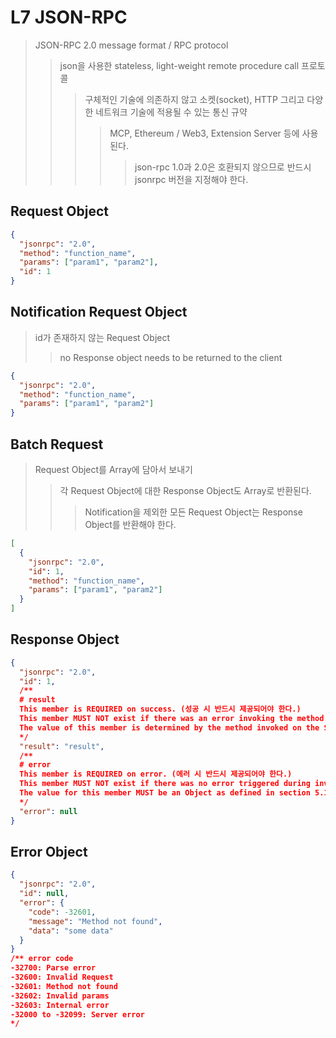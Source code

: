 # L7 JSON-RPC

> JSON-RPC 2.0 message format / RPC protocol
>
> > json을 사용한 stateless, light-weight remote procedure call 프로토콜
> >
> > > 구체적인 기술에 의존하지 않고 소켓(socket), HTTP 그리고 다양한 네트워크 기술에 적용될 수 있는 통신 규약
> > >
> > > > MCP, Ethereum / Web3, Extension Server 등에 사용된다.
> > > >
> > > > > json-rpc 1.0과 2.0은 호환되지 않으므로 반드시 jsonrpc 버전을 지정해야 한다.

## Request Object

```json
{
  "jsonrpc": "2.0",
  "method": "function_name",
  "params": ["param1", "param2"],
  "id": 1
}
```

## Notification Request Object

> id가 존재하지 않는 Request Object
>
> > no Response object needs to be returned to the client

```json
{
  "jsonrpc": "2.0",
  "method": "function_name",
  "params": ["param1", "param2"]
}
```

## Batch Request

> Request Object를 Array에 담아서 보내기
>
> > 각 Request Object에 대한 Response Object도 Array로 반환된다.
> >
> > > Notification을 제외한 모든 Request Object는 Response Object를 반환해야 한다.

```json
[
  {
    "jsonrpc": "2.0",
    "id": 1,
    "method": "function_name",
    "params": ["param1", "param2"]
  }
]
```

## Response Object

```json
{
  "jsonrpc": "2.0",
  "id": 1,
  /**
  # result
  This member is REQUIRED on success. (성공 시 반드시 제공되어야 한다.)
  This member MUST NOT exist if there was an error invoking the method. (에러가 발생 시 절대 제공되지 않는다.)
  The value of this member is determined by the method invoked on the Server. (서버에서 호출된 메서드에 의해 결정된다.)
  */
  "result": "result",
  /**
  # error
  This member is REQUIRED on error. (에러 시 반드시 제공되어야 한다.)
  This member MUST NOT exist if there was no error triggered during invocation. (호출 중 에러가 발생하지 않았다면 절대 제공되지 않는다.)
  The value for this member MUST be an Object as defined in section 5.1. (Error Object 명세를 따라야 한다.)
  */
  "error": null
}
```

## Error Object

```json
{
  "jsonrpc": "2.0",
  "id": null,
  "error": {
    "code": -32601,
    "message": "Method not found",
    "data": "some data"
  }
}
/** error code
-32700: Parse error
-32600: Invalid Request
-32601: Method not found
-32602: Invalid params
-32603: Internal error
-32000 to -32099: Server error
*/
```
